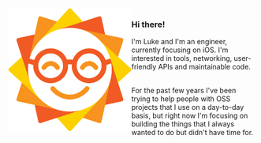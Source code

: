 <img align="left" src="img/avatar@2x.png" width="250" />

### Hi there! <br />
I'm Luke and I'm an engineer, currently focusing on iOS.
I'm interested in tools, networking, user-friendly APIs and maintainable code.<br /><br />

For the past few years I've been trying to help people with OSS projects that I use on a day-to-day basis, but right now I'm focusing on building the things that I always wanted to do but didn't have time for. 

